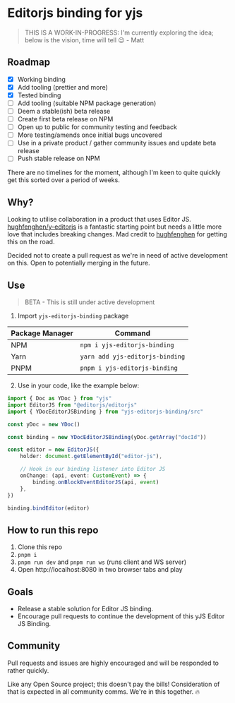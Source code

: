 # Editorjs binding for yjs

> THIS IS A WORK-IN-PROGRESS: I'm currently exploring the idea; below is the vision, time will tell 😉 - Matt

## Roadmap

-   [x] Working binding
-   [x] Add tooling (prettier and more)
-   [x] Tested binding
-   [ ] Add tooling (suitable NPM package generation)
-   [ ] Deem a stable(ish) beta release
-   [ ] Create first beta release on NPM
-   [ ] Open up to public for community testing and feedback
-   [ ] More testing/amends once initial bugs uncovered
-   [ ] Use in a private product / gather community issues and update beta release
-   [ ] Push stable release on NPM

There are no timelines for the moment, although I'm keen to quite quickly get this sorted over a period of weeks.

## Why?

Looking to utilise collaboration in a product that uses Editor JS. [hughfenghen/y-editorjs](https://github.com/hughfenghen/y-editorjs) is a fantastic starting point but needs a little more love that includes breaking changes. Mad credit to [hughfenghen](https://github.com/hughfenghen) for getting this on the road.

Decided not to create a pull request as we're in need of active development on this. Open to potentially merging in the future.

## Use

> BETA - This is still under active development

1. Import `yjs-editorjs-binding` package

| Package Manager | Command                         |
| --------------- | ------------------------------- |
| NPM             | `npm i yjs-editorjs-binding`    |
| Yarn            | `yarn add yjs-editorjs-binding` |
| PNPM            | `pnpm i yjs-editorjs-binding`   |

2. Use in your code, like the example below:

```typescript
import { Doc as YDoc } from "yjs"
import EditorJS from "@editorjs/editorjs"
import { YDocEditorJSBinding } from "yjs-editorjs-binding/src"

const yDoc = new YDoc()

const binding = new YDocEditorJSBinding(yDoc.getArray("docId"))

const editor = new EditorJS({
    holder: document.getElementById("editor-js"),

    // Hook in our binding listener into Editor JS
    onChange: (api, event: CustomEvent) => {
        binding.onBlockEventEditorJS(api, event)
    },
})

binding.bindEditor(editor)
```

## How to run this repo

1. Clone this repo
2. `pnpm i`
3. `pnpm run dev` and `pnpm run ws` (runs client and WS server)
4. Open http://localhost:8080 in two browser tabs and play

## Goals

-   Release a stable solution for Editor JS binding.
-   Encourage pull requests to continue the development of this yJS Editor JS Binding.

## Community

Pull requests and issues are highly encouraged and will be responded to rather quickly.

Like any Open Source project; this doesn't pay the bills! Consideration of that is expected in all community comms. We're in this together. 🔥
